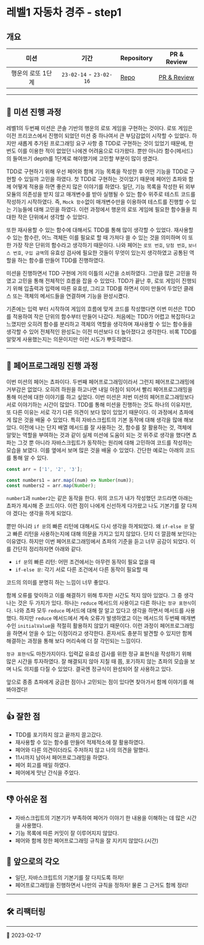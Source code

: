 # 레벨1 자동차 경주 - step1

## 개요

|       미션        |          기간           | Repository                                                                 | PR & Review                                                             |
| :---------------: | :---------------------: | -------------------------------------------------------------------------- | ----------------------------------------------------------------------- |
| 행운의 로또 1단계 | `23-02-14` - `23-02-16` | [Repo](https://github.com/nlom0218/javascript-lotto-1/tree/nlom0218-step1) | [PR & Review](https://github.com/woowacourse/javascript-lotto/pull/196) |

---

## 🚀 미션 진행 과정

레벨1의 두번째 미션은 콘솔 기반의 행운의 로또 게임을 구현하는 것이다. 로또 게임은 이전 프리코스에서 진행이 되었던 미션 중 하나여서 큰 부담감없이 시작할 수 있었다. 하지만 새롭게 추가된 프로그래밍 요구 사항 중 TDD로 구현하는 것이 있었기 때문에, 한 번도 이를 이용한 적이 없었던 나에겐 어려움으로 다가왔다. 뿐만 아니라 함수(메서드)의 들여쓰기 depth를 1단계로 해야했기에 고민할 부분이 많이 생겼다.

TDD로 구현하기 위해 우선 페어와 함께 기능 목록을 작성한 후 어떤 기능을 TDD로 구현할 수 있일까 고민을 하였다. 첫 TDD로 구현하는 것이었기 때문에 페어인 쵸파와 함께 어떻게 적용을 하면 좋은지 많은 이야기를 하였다. 일단, 기능 목록을 작성한 뒤 외부 모듈의 의존성을 받지 않고 매개변수를 받아 실행될 수 있는 함수 위주로 테스트 코드를 작성하기 시작하였다. 즉, `Mock 함수`없이 매개변수만을 이용하여 테스트를 진행할 수 있는 기능들에 대해 고민을 하였다. 이런 과정에서 행운의 로또 게임에 필요한 함수들을 최대한 작은 단위에서 생각할 수 있었다.

또한 재사용할 수 있는 함수에 대해서도 TDD를 통해 많이 생각할 수 있었다. 재사용할 수 있는 함수란, 어느 객체든 이를 필요로 할 때 가져다 쓸 수 있는 것을 의미하며 이 또한 가장 작은 단위의 함수라고 생각하기 때문이다. 나와 페어는 `로또 번호`, `당첨 번호`, `보너스 번호`, `구입 금액`의 유효성 검사에 필요한 것들이 무엇이 있는지 생각하였고 공통된 역할을 하는 함수를 만들어 TDD를 진행하였다.

미션을 진행하면서 TDD 구현에 거의 이틀의 시간을 소비하였다. 그만큼 많은 고민을 하였고 고민을 통해 전체적인 흐름을 잡을 수 있었다. TDD가 끝난 후, 로또 게임이 진행되기 위해 입출력과 입력에 따른 유효성, 그리고 TDD를 하면서 이미 만들어 두었던 클래스 또는 객체의 메서드들을 연결하며 기능을 완성시켰다.

기존에는 입력 부터 시작하여 게임의 흐름에 맞게 코드를 작성했다면 이번 미션은 TDD를 적용하여 작은 단위의 함수부터 만들어 나갔다. 처음에는 TDD가 어렵고 복잡하다고 느꼈지만 오히려 함수를 분리하고 객체의 역할을 생각하며 재사용할 수 있는 함수들을 생각할 수 있어 전체적인 완성도는 이전 미션보다 더 높아졌다고 생각한다. 비록 TDD를 알맞게 사용했는지는 의문이지만 이런 시도가 뿌듯하였다.

---

## 👬 페어프로그래밍 진행 과정

이번 미션의 페어는 쵸파이다. 두번째 페어프로그래밍이라서 그런지 페어프로그래밍에 거부감은 없었다. 오히려 하원을 하고나면 내일 아침이 되어서 빨리 페어프로그래밍을 통해 미션에 대한 이야기를 하고 싶었다. 이번 미션은 저번 미션의 페어프로그래밍보다 서로 이야기하는 시간이 많았다. TDD를 통해 미션을 진행하는 것도 하나의 이유지만, 또 다른 이유는 서로 각기 다른 의견이 보다 많이 있었기 때문이다. 이 과정에서 쵸파에게 많은 것을 배울 수 있었다. 특히 자바스크립트의 기본 동작에 대해 생각을 많애 해보았다. 이전에 나는 단지 배열 메서드를 잘 사용하는 것, 함수를 잘 활용하는 것, 객체에 알맞는 역할을 부여하는 것과 같이 실제 미션에 도움이 되는 것 위주로 생각을 했다면 쵸파는 그것 뿐 아니라 자바스크립트가 동작하는 원리에 대해 고민하여 코드를 작성하는 모습을 보였다. 이를 옆에서 보며 많은 것을 배울 수 있었다. 간단한 예로는 아래의 코드를 통해 알 수 있다.

```javascript
const arr = ['1', '2', '3'];

const numbers1 = arr.map((num) => Number(num));
const numbers2 = arr.map(Number);
```

`number1`과 `number2`는 같은 동작을 한다. 위의 코드가 내가 작성했던 코드라면 아래는 쵸파가 제시해 준 코드이다. 이런 점이 나에게 신선하게 다가왔고 나도 기본기를 잘 다져야 겠다는 생각을 하게 되었다.

뿐만 아니라 `if 문`의 빠른 리턴에 대해서도 다시 생각을 하게되었다. 왜 `if-else 문` 말고 빠른 리턴을 사용하는지에 대해 의문을 가지고 있지 않았다. 단지 더 깔끔해 보인다는 이유였다. 하지만 이번 페어프로그래밍에서 쵸파의 기준을 듣고 너무 공감이 되었다. 이를 간단히 정리하자면 아래와 같다.

- `if 문`의 빠른 리턴: 어떤 조건에서는 아무런 동작이 필요 없을 때
- `if-else 문`: 각기 서로 다른 조건에서 다른 동작이 필요할 때

코드의 의미를 분명히 하는 느낌이 너무 좋았다.

함께 오류를 맞이하고 이를 해결하기 위해 투자한 시간도 적지 않아 있었다. 그 중 생각나는 것은 두 가지가 있다. 하나는 `reduce` 메서드의 사용이고 다른 하나는 `정규 표현식`이다. 나와 쵸파 모두 `reduce` 메서드에 대해 잘 알고 있다고 생각을 하면서 메서드를 사용했다. 하지만 `reduce` 메서드에서 계속 오류가 발생하였고 이는 메서드의 두번째 매개변수인 `initialValue`을 적절히 활용하지 않았기 때문이다. 이런 과정이 페어프로그래밍을 하면서 얻을 수 있는 이점이라고 생각한다. 혼자서도 충분히 발견할 수 있지만 함께 해결하는 과정을 통해 보다 머리속에 더 잘 각인되는 느낌이다.

`정규 표현식`도 마찬가지이다. 입력값 유효성 검사를 위한 정규 표현식을 작성하기 위해 많은 시간을 투자하였다. 잘 해결되지 않아 지칠 때 쯤, 포기하지 않는 쵸파의 모습을 보며 나도 의지를 다질 수 있었다. 결국엔 정규식이 완성되어 잘 사용하고 있다.

앞으로 종종 쵸파에게 궁금한 점이나 고민되는 점이 있다면 찾아가서 함께 이야기를 해봐야겠다!

---

## 👍 잘한 점

- TDD를 포기하지 않고 끝까지 끌고갔다.
- 재사용할 수 있는 함수를 만들어 적제적소에 잘 활용하였다.
- 페어와 다른 의견이더라도 주저하지 않고 나의 의견을 말했다.
- 11시까지 남아서 페어프로그래밍을 하였다.
- 페어 회고를 매일 하였다.
- 페어에게 맛난 간식을 주었다.

---

## 👎 아쉬운 점

- 자바스크립트의 기본기가 부족하여 페어가 이야기 한 내용을 이해하는 데 많은 시간을 사용했다.
- 기능 목록에 따른 커밋이 잘 이루어지지 않았다.
- 페어와 함께 정한 페어프로그래밍 규칙을 잘 지키지 않았다.(시간)

## 👊 앞으로의 각오

- 일단, 자바스크립트의 기본기를 잘 다지도록 하자!
- 페어프로그래밍을 진행하면서 나만의 규칙을 정하자! 물론 그 근거도 함께 정리!

---

## 🛠️ 리팩터링

---

📅 2023-02-17
